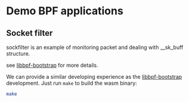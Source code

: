 # Demo BPF applications

## Socket filter

sockfilter is an example of monitoring packet and dealing with __sk_buff structure.

see [libbpf-bootstrap](https://github.com/libbpf/libbpf-bootstrap) for more details.

We can provide a similar developing experience as the [libbpf-bootstrap](https://github.com/libbpf/libbpf-bootstrap) development. Just run `make` to build the wasm binary:

```sh
make
```
